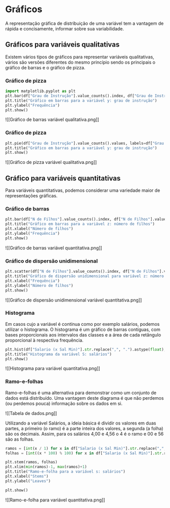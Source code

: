 # Gráficos

A representação gráfica de distribuição de uma variável tem a vantagem de rápida e concisamente, informar sobre sua variabilidade.

## Gráficos para variáveis qualitativas

Existem vários tipos de gráficos para representar variáveis qualitativas, vários são versões diferentes do mesmo princípio sendo os principais o gráfico de barras e o gráfico de pizza.

### Gráfico de pizza

```python
import matplotlib.pyplot as plt
plt.bar(df["Grau de Instrução"].value_counts().index, df["Grau de Instrução"].value_counts().values)
plt.title("Gráfico em barras para a variável y: grau de instrução")
plt.ylabel("Frequência")
plt.show()
```

![[Gráfico de barras variável qualitativa.png]]

### Gráfico de pizza

```python
plt.pie(df["Grau de Instrução"].value_counts().values, labels=df["Grau de Instrução"].value_counts().index, autopct='%1.1f%%')
plt.title("Gráfico em barras para a variável y: grau de instrução")
plt.show()
```

![[Gráfico de pizza variável qualitativa.png]]

## Gráfico para variáveis quantitativas

Para variáveis quantitativas, podemos considerar uma variedade maior de representações gráficas.

### Gráfico de barras

```python
plt.bar(df["N de Filhos"].value_counts().index, df["N de Filhos"].value_counts().values)
plt.title("Gráfico em barras para a variável z: número de filhos")
plt.xlabel("Número de filhos")
plt.ylabel("Frequência")
plt.show()
```

![[Gráfico de barras variável quantitativa.png]]

### Gráfico de dispersão unidimensional

```python
plt.scatter(df["N de Filhos"].value_counts().index, df["N de Filhos"].value_counts().values, )
plt.title("Gráfico de dispersão unidimensional para variável z: número de filhos")
plt.xlabel("Frequência")
plt.ylabel("Número de filhos")
plt.show()
```

![[Gráfico de dispersão unidimensional variável quantitativa.png]]

### Histograma

Em casos cujo a variável é contínua como por exemplo salários, podemos utilizar o histograma.
O histograma é um gráfico de barras contíguas, com bases proporcionais aos intervalos das classes e a área de cada retângulo proporcional à respectiva frequência. 

```python
plt.hist(df["Salario (x Sal Min)"].str.replace(",", ".").astype(float), bins=5)
plt.title("Histograma da variável S: salários")
plt.show()
```

![[Histograma para variável quantitativa.png]]

### Ramo-e-folhas

Ramo-e-folhas é uma alternativa para demonstrar como um conjunto de dados está distribuído. Uma vantagem deste diagrama é que não perdemos (ou perdemos pouca) informação sobre os dados em si.

![[Tabela de dados.png]]

Utilizando a variável Salários, a ideia básica é dividir os valores em duas partes, a primeiro (o ramo) é a parte inteira dos valores, a segunda (a folha) são os decimais.  Assim, para os salários 4,00 e 4,56 o 4 é o ramo e 00 e 56 são as folhas.

```python
ramos = [int(x / 1) for x in df["Salario (x Sal Min)"].str.replace(",", ".").astype(float).values]
folhas = [int((x * 100) % 100) for x in df["Salario (x Sal Min)"].str.replace(",", ".").astype(float).values]

plt.stem(ramos, folhas)
plt.xlim(min(ramos)-1, max(ramos)+1)
plt.title("Ramo-e-folha para a variável s: salários")
plt.xlabel("Stems")
plt.ylabel("Leaves")

plt.show()
```

![[Ramo-e-folha para variável quantitativa.png]]